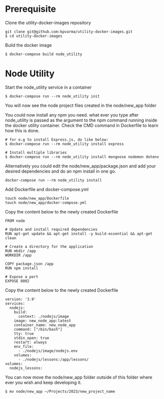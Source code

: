 # Prerequisite

Clone the utility-docker-images repository 
```
git clone git@github.com:kpvarma/utility-docker-images.git
$ cd utility-docker-images
```

Build the docker image
```
$ docker-compose build node_utility
```

# Node Utility

Start the node_utility service in a container

```
$ docker-compose run --rm node_utility init
```

You will now see the node project files created in the node/new_app folder

You could now install any npm you need. what ever you type after node_utility is passed as the argument to the npm command running inside the docker utility container. Check the CMD command in Dockerfile to learn how this is done.

```
# for e.g to install Express.js, do like below:
$ docker-compose run --rm node_utility install express

# Install multiple libraries
$ docker-compose run --rm node_utility install mongoose nodemon dotenv
```

Alternatively you could edit the node/new_app/package.json and add your desired dependencies and do an npm install in one go.

```
docker-compose run --rm node_utility install
```

Add Dockerfile and docker-compose.yml

```
touch node/new_app/Dockerfile
touch node/new_app/docker-compose.yml
```

Copy the content below to the newly created Dockerfile
```
FROM node

# Update and install required dependencies
RUN apt-get update && apt-get install -y build-essential && apt-get clean

# Create a directory for the application
RUN mkdir /app
WORKDIR /app

COPY package.json /app
RUN npm install

# Expose a port
EXPOSE 8002
```

Copy the content below to the newly created Dockerfile
```
version: '3.9'
services:
  nodejs:
    build:
      context: ./nodejs/image
    image: new_node_app:latest
    container_name: new_node_app
    command: ["/bin/bash"]
    tty: true
    stdin_open: true
    restart: always
    env_file:
      - ./nodejs/image/nodejs.env
    volumes:
      - ./nodejs/lessons:/app/lessons/
volumes:
  nodejs_lessons:
```

You can now move the node/new_app folder outside of this folder where ever you wish and keep developing it.

```
$ mv node/new_app ~/Projects/2023/new_project_name
```